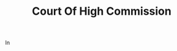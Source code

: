 ---
title: Court Of High Commission
letter: C
permalink: "/definitions/bld-court-of-high-commission.html"
body: In
published_at: '2018-07-07'
source: Black's Law Dictionary 2nd Ed (1910)
layout: post
---